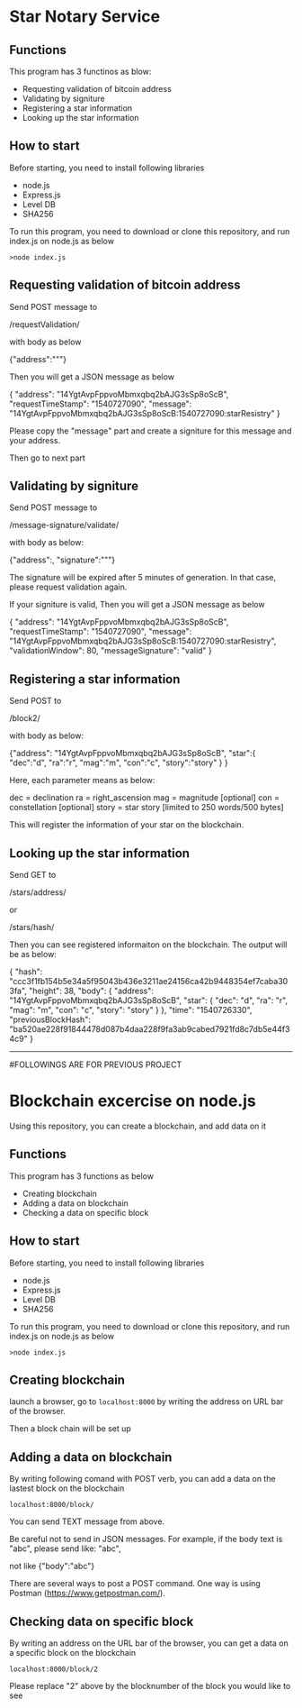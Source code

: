 # Star Notary Service 

## Functions

This program has 3 functinos as blow: 

* Requesting validation of bitcoin address 
* Validating by signiture
* Registering a star information
* Looking up the star information

## How to start 

Before starting, you need to install following libraries
* node.js
* Express.js 
* Level DB
* SHA256 

To run this program, you need to download or clone this repository, and run index.js on node.js as below

```
>node index.js 
```





## Requesting validation of bitcoin address 

Send POST message to 

/requestValidation/

with body as below

{"address":"<YOUR BITCOIN WALLET ADDRESS>""}

Then you will get a JSON message as below 

{
    "address": "14YgtAvpFppvoMbmxqbq2bAJG3sSp8oScB",
    "requestTimeStamp": "1540727090",
    "message": "14YgtAvpFppvoMbmxqbq2bAJG3sSp8oScB:1540727090:starResistry"
}

Please copy the "message" part and create a signiture for this message and your address. 

Then go to next part

## Validating by signiture

Send POST message to

/message-signature/validate/

with body as below: 

{"address":<YOUR BITCOIN WALLET ADDRESS>, "signature":"<YOUR SIGNATURE CREATED BY WALLET>""}

The signature will be expired after 5 minutes of generation. In that case, please request validation again. 

If your signiture is valid, Then you will get a JSON message as below

{
    "address": "14YgtAvpFppvoMbmxqbq2bAJG3sSp8oScB",
    "requestTimeStamp": "1540727090",
    "message": "14YgtAvpFppvoMbmxqbq2bAJG3sSp8oScB:1540727090:starResistry",
    "validationWindow": 80,
    "messageSignature": "valid"
}



## Registering a star information

Send POST to 

/block2/

with body as below: 

{"address": "14YgtAvpFppvoMbmxqbq2bAJG3sSp8oScB", 
	 "star":{
		"dec":"d",
		"ra":"r",
		"mag":"m", 
		"con":"c",
		"story":"story"
	}
}


Here, each parameter means as below:

dec = declination
ra =  right_ascension
mag = magnitude [optional]
con = constellation [optional]
story = star story [limited to 250 words/500 bytes]


This will register the information of your star on the blockchain. 



## Looking up the star information

Send GET to 

/stars/address/<YOUR WALLET ADDRESS>

or 

/stars/hash/<BLOCK HASH>



Then you can see registered informaiton on the blockchain. The output will be as below: 

{
    "hash": "ccc3f1fb154b5e34a5f95043b436e3211ae24156ca42b9448354ef7caba303fa",
    "height": 38,
    "body": {
        "address": "14YgtAvpFppvoMbmxqbq2bAJG3sSp8oScB",
        "star": {
            "dec": "d",
            "ra": "r",
            "mag": "m",
            "con": "c",
            "story": "story"
        }
    },
    "time": "1540726330",
    "previousBlockHash": "ba520ae228f91844478d087b4daa228f9fa3ab9cabed7921fd8c7db5e44f34c9"
}









---------------------------------------------------------

#FOLLOWINGS ARE FOR PREVIOUS PROJECT

# Blockchain excercise on node.js 

Using this repository, you can create a blockchain, and add data on it

## Functions

This program has 3 functions as below

* Creating blockchain
* Adding a data on blockchain
* Checking a data on specific block 


## How to start 

Before starting, you need to install following libraries
* node.js
* Express.js 
* Level DB
* SHA256 

To run this program, you need to download or clone this repository, and run index.js on node.js as below

```
>node index.js 
```

## Creating blockchain 

launch a browser, go to `localhost:8000` by writing the address on URL bar of the browser. 

Then a block chain will be set up 


## Adding a data on blockchain 

By writing following comand with POST verb, you can add a data on the lastest block on the blockchain

`localhost:8000/block/` 

You can send TEXT message from above. 

Be careful not to send in JSON messages. 
For example, if the body text is "abc", please send like:
"abc",

not like
{"body":"abc"}


There are several ways to post a POST command. One way is using Postman (https://www.getpostman.com/).


## Checking data on specific block 

By writing an address on the URL bar of the browser, you can get a data on a specific block on the blockchain

`localhost:8000/block/2`

Please replace "2" above by the blocknumber of the block you would like to see
